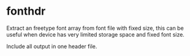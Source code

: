 # fonthdr

Extract an freetype font array from font file with fixed size, this can be useful when device has very limited storage space and fixed font size.

Include all output in one header file.
